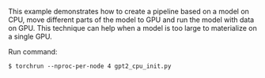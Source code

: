 This example demonstrates how to create a pipeline based on a model on CPU, move different parts of the model to GPU
and run the model with data on GPU. This technique can help when a model is too large to materialize on a single GPU.

Run command:
```
$ torchrun --nproc-per-node 4 gpt2_cpu_init.py
```
